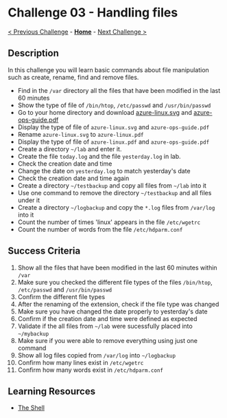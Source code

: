 # Challenge 03 - Handling files

[< Previous Challenge](./Challenge-02.md) - **[Home](../README.md)** - [Next Challenge >](./Challenge-04.md)

## Description

In this challenge you will learn basic commands about file manipulation such as create, rename, find and remove files.

- Find in the `/var` directory all the files that have been modified in the last 60 minutes
- Show the type of file of `/bin/htop`, `/etc/passwd` and `/usr/bin/passwd`
- Go to your home directory and download [azure-linux.svg](https://docs.microsoft.com/en-us/learn/achievements/azure-linux.svg)  and [azure-ops-guide.pdf](https://docsmsftpdfs.blob.core.windows.net/guides/azure/azure-ops-guide.pdf) 
- Display the type of file of `azure-linux.svg` and `azure-ops-guide.pdf`
- Rename `azure-linux.svg` to `azure-linux.pdf` 
- Display the type of file of `azure-linux.pdf` and `azure-ops-guide.pdf`
- Create a directory `~/lab` and enter it.
- Create the file `today.log` and the file `yesterday.log` in lab.
- Check the creation date and time
- Change the date on `yesterday.log` to match yesterday's date
- Check the creation date and time again
- Create a directory `~/testbackup` and copy all files from `~/lab` into it
- Use one command to remove the directory `~/testbackup` and all files under it
- Create a directory `~/logbackup` and copy the `*.log` files from `/var/log` into it
- Count the number of times 'linux' appears in the file `/etc/wgetrc`
- Count the number of words from the file `/etc/hdparm.conf`

## Success Criteria

1. Show all the files that have been modified in the last 60 minutes within `/var`
2. Make sure you checked the different file types of the files `/bin/htop`, `/etc/passwd` and `/usr/bin/passwd`
3. Confirm the different file types 
4. After the renaming of the extension, check if the file type was changed
5. Make sure you have changed the date properly to yesterday's date
6. Confirm if the creation date and time were defined as expected
7. Validate if the all files from `~/lab` were sucessfully placed into `~/mybackup`
8. Make sure if you were able to remove everything using just one command 
9. Show all log files copied from `/var/log` into `~/logbackup`
10. Confirm how many lines exist in `/etc/wgetrc`
11. Confirm how many words exist in `/etc/hdparm.conf`

## Learning Resources

- [The Shell](https://linuxjourney.com/lesson/the-shell)
